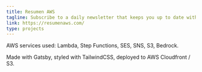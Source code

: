 ```yaml
---
title: Resumen AWS
tagline: Subscribe to a daily newsletter that keeps you up to date with the latest AWS news.
link: https://resumenaws.com/
type: projects
---
```


AWS services used: Lambda, Step Functions, SES, SNS, S3, Bedrock.

Made with Gatsby, styled with TailwindCSS, deployed to AWS Cloudfront / S3.
